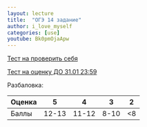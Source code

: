```yaml
---
layout: lecture
title:  "ОГЭ 14 задание"
author: i_love_myself
categories: [use]
youtube: Bk0pmOjaApw
---
```


[Тест на проверить себя](https://inf-oge.sdamgia.ru/test?id=13722736)

[Тест на оценку ДО 31.01 23:59](https://inf-oge.sdamgia.ru/test?id=13722769)

Разбаловка:

|Оценка|5|4|3|2
|---|---|---|---|---
|Баллы|12-13|11-12|8-10|<8
